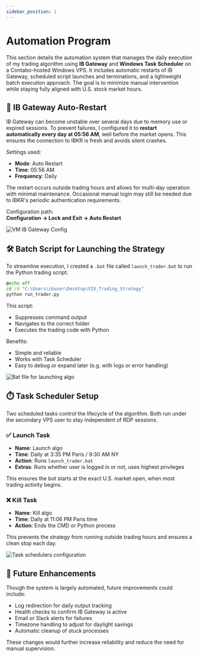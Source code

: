 ```yaml
---
sidebar_position: 2
---
```


# Automation Program

This section details the automation system that manages the daily execution of my trading algorithm using **IB Gateway** and **Windows Task Scheduler** on a Contabo-hosted Windows VPS. It includes automatic restarts of IB Gateway, scheduled script launches and terminations, and a lightweight batch execution approach. The goal is to minimize manual intervention while staying fully aligned with U.S. stock market hours.

## 🔁 IB Gateway Auto-Restart

IB Gateway can become unstable over several days due to memory use or expired sessions. To prevent failures, I configured it to **restart automatically every day at 05:56 AM**, well before the market opens. This ensures the connection to IBKR is fresh and avoids silent crashes.

Settings used:
- **Mode**: Auto Restart
- **Time**: 05:56 AM
- **Frequency**: Daily

The restart occurs outside trading hours and allows for multi-day operation with minimal maintenance. Occasional manual login may still be needed due to IBKR's periodic authentication requirements.

Configuration path:  
**Configuration → Lock and Exit → Auto Restart**

![VM IB Gateway Config](/img/vm_program.png)

## 🛠️ Batch Script for Launching the Strategy

To streamline execution, I created a `.bat` file called `launch_trader.bat` to run the Python trading script:

```bat
@echo off
cd /d "C:\Users\ibuser\Desktop\VIX_Trading_Strategy"
python run_trader.py
```

This script:
- Suppresses command output
- Navigates to the correct folder
- Executes the trading code with Python

Benefits:
- Simple and reliable
- Works with Task Scheduler
- Easy to debug or expand later (e.g. with logs or error handling)

![Bat file for launching algo](/img/vm_program_bat.png)

## ⏱️ Task Scheduler Setup

Two scheduled tasks control the lifecycle of the algorithm. Both run under the secondary VPS user to stay independent of RDP sessions.

### ✅ Launch Task
- **Name**: Launch algo
- **Time**: Daily at 3:35 PM Paris / 9:30 AM NY
- **Action**: Runs `launch_trader.bat`
- **Extras**: Runs whether user is logged in or not, uses highest privileges

This ensures the bot starts at the exact U.S. market open, when most trading activity begins.

### ❌ Kill Task
- **Name**: Kill algo
- **Time**: Daily at 11:06 PM Paris time
- **Action**: Ends the CMD or Python process

This prevents the strategy from running outside trading hours and ensures a clean stop each day.

![Task schedulers configuration](/img/vm_program_task.png)


## 🧠 Future Enhancements

Though the system is largely automated, future improvements could include:

- Log redirection for daily output tracking
- Health checks to confirm IB Gateway is active
- Email or Slack alerts for failures
- Timezone handling to adjust for daylight savings
- Automatic cleanup of stuck processes

These changes would further increase reliability and reduce the need for manual supervision.